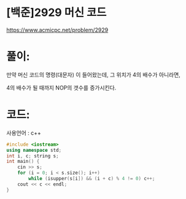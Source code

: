 # [백준]2929 머신 코드

https://www.acmicpc.net/problem/2929

# 풀이:

만약 머신 코드의 명령(대문자) 이 들어왔는데, 그 위치가 4의 배수가 아니라면, 

4의 배수가 될 때까지 NOP의 갯수를 증가시킨다.



# **코드:** 

사용언어 : c++
```c++
#include <iostream>
using namespace std;
int i, c; string s;
int main() {
	cin >> s;
	for (i = 0; i < s.size(); i++)
        while (isupper(s[i]) && (i + c) % 4 != 0) c++;
	cout << c << endl;
}
```

